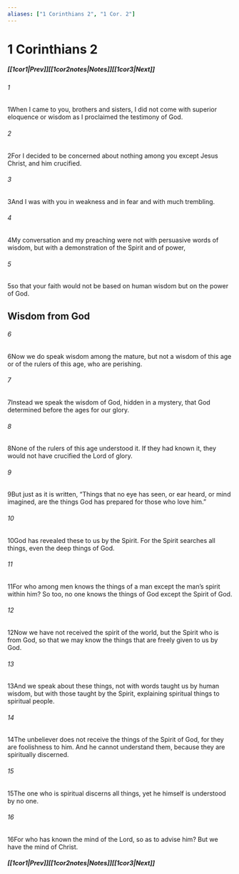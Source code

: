 ```yaml
---
aliases: ["1 Corinthians 2", "1 Cor. 2"]
---
```

# 1 Corinthians 2
##### <span class=arrow-left></span>[[1cor1|Prev]]<span class=navigation-separator></span>[[1cor2notes|Notes]]<span class=navigation-separator></span>[[1cor3|Next]]<span class=arrow-right></span>
###### 1
<span class=verse-first>1</span>When I came to you, brothers and sisters, I did not come with superior eloquence or wisdom as I proclaimed the testimony of God.
###### 2
<span class=verse-body>2</span>For I decided to be concerned about nothing among you except Jesus Christ, and him crucified.
###### 3
<span class=verse-body>3</span>And I was with you in weakness and in fear and with much trembling.
###### 4
<span class=verse-body>4</span>My conversation and my preaching were not with persuasive words of wisdom, but with a demonstration of the Spirit and of power,
###### 5
<span class=verse-body>5</span>so that your faith would not be based on human wisdom but on the power of God.
## Wisdom from God
###### 6
<span class=verse-first>6</span>Now we do speak wisdom among the mature, but not a wisdom of this age or of the rulers of this age, who are perishing.
###### 7
<span class=verse-body>7</span>Instead we speak the wisdom of God, hidden in a mystery, that God determined before the ages for our glory.
###### 8
<span class=verse-body>8</span>None of the rulers of this age understood it. If they had known it, they would not have crucified the Lord of glory.
###### 9
<span class=verse-body>9</span>But just as it is written, “Things that no eye has seen, or ear heard, or mind imagined, are the things God has prepared for those who love him.”
###### 10
<span class=verse-body>10</span>God has revealed these to us by the Spirit. For the Spirit searches all things, even the deep things of God.
###### 11
<span class=verse-body>11</span>For who among men knows the things of a man except the man’s spirit within him? So too, no one knows the things of God except the Spirit of God.
###### 12
<span class=verse-body>12</span>Now we have not received the spirit of the world, but the Spirit who is from God, so that we may know the things that are freely given to us by God.
###### 13
<span class=verse-body>13</span>And we speak about these things, not with words taught us by human wisdom, but with those taught by the Spirit, explaining spiritual things to spiritual people.
<div class=paragraph-break></div>

###### 14
<span class=verse-first>14</span>The unbeliever does not receive the things of the Spirit of God, for they are foolishness to him. And he cannot understand them, because they are spiritually discerned.
###### 15
<span class=verse-body>15</span>The one who is spiritual discerns all things, yet he himself is understood by no one.
###### 16
<span class=verse-body>16</span>For who has known the mind of the Lord, so as to advise him? But we have the mind of Christ.
##### <span class=arrow-left></span>[[1cor1|Prev]]<span class=navigation-separator></span>[[1cor2notes|Notes]]<span class=navigation-separator></span>[[1cor3|Next]]<span class=arrow-right></span>